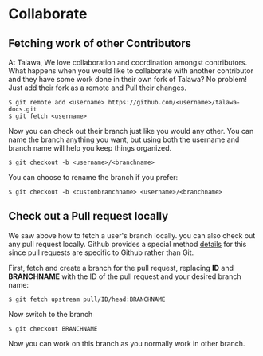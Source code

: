 # Collaborate

## Fetching work of other Contributors

At Talawa, We love collaboration and coordination amongst contributors. What happens when you would like to collaborate with another contributor and they have some work done in their own fork of Talawa? No problem! Just add their fork as a remote and Pull their changes.

```
$ git remote add <username> https://github.com/<username>/talawa-docs.git
$ git fetch <username>
```

Now you can check out their branch just like you would any other. You can name the branch anything you want, but using both the username and branch name will help you keep things organized.

```
$ git checkout -b <username>/<branchname>
```

You can choose to rename the branch if you prefer:

```
$ git checkout -b <custombranchname> <username>/<branchname>
```

## Check out a Pull request locally

We saw above how to fetch a user's branch locally. you can also check out any pull request locally. Github provides a special method [details](https://docs.github.com/en/pull-requests/collaborating-with-pull-requests/reviewing-changes-in-pull-requests/checking-out-pull-requests-locally) for this since pull requests are specific to Github rather than Git.

First, fetch and create a branch for the pull request, replacing **ID** and **BRANCHNAME** with the ID of the pull request and your desired branch name:

```
$ git fetch upstream pull/ID/head:BRANCHNAME
```

Now switch to the branch

```
$ git checkout BRANCHNAME
```

Now you can work on this branch as you normally work in other branch.
